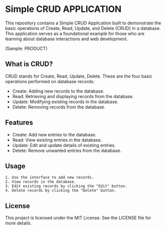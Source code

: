 
# Simple CRUD APPLICATION

This repository contains a Simple CRUD Application built to demonstrate the basic operations of Create, Read, Update, and Delete (CRUD) in a database. This application serves as a foundational example for those who are learning about database interactions and web development.

(Sample: PRODUCT)


## What is CRUD?

CRUD stands for Create, Read, Update, Delete. These are the four basic operations performed on database records:

- Create: Adding new records to the database.
- Read: Retrieving and displaying records from the database.
- Update: Modifying existing records in the database.
- Delete: Removing records from the database.
## Features

- Create: Add new entries to the database.
- Read: View existing entries in the database.
- Update: Edit and update details of existing entries.
- Delete: Remove unwanted entries from the database.


## Usage

    1. Use the interface to add new records.
    2. View records in the database.
    3. Edit existing records by clicking the "Edit" button.
    4. Delete records by clicking the "Delete" button.


## License

This project is licensed under the MIT License. See the LICENSE file for more details.

